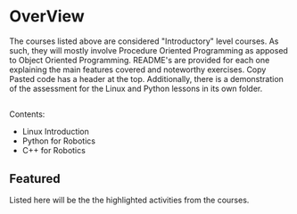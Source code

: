 # OverView
The courses listed above are considered "Introductory" level courses. As such, they will mostly involve Procedure Oriented Programming 
as apposed to Object Oriented Programming. README's are provided for each one explaining the main features covered and noteworthy exercises. Copy Pasted code has a header at the top. Additionally, there is a demonstration of the assessment for the Linux and
Python lessons in its own folder. 
##
Contents:
- Linux Introduction 
- Python for Robotics 
- C++ for Robotics

## Featured 
Listed here will be the the highlighted activities from the courses.
